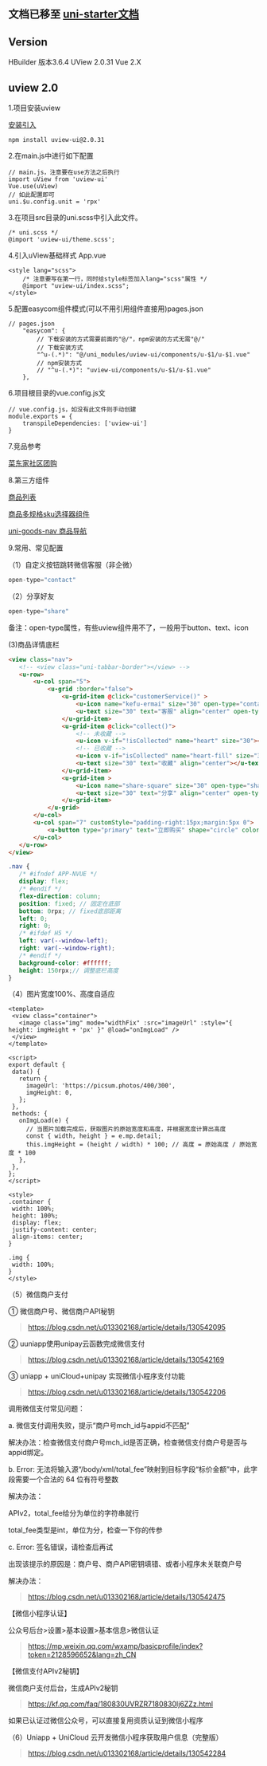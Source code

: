 <h2>
文档已移至 <a href="https://uniapp.dcloud.io/uniCloud/uni-starter.html" target="_blank">uni-starter文档</a>
</h2>

## Version

HBuilder 版本3.6.4
UView 2.0.31
Vue 2.X

## uview 2.0

1.项目安装uview

[安装引入](https://www.uviewui.com/components/install.html)
```
npm install uview-ui@2.0.31
```

2.在main.js中进行如下配置

```
// main.js，注意要在use方法之后执行
import uView from 'uview-ui'
Vue.use(uView)
// 如此配置即可
uni.$u.config.unit = 'rpx'
```

3.在项目src目录的uni.scss中引入此文件。
```
/* uni.scss */
@import 'uview-ui/theme.scss';
```

4.引入uView基础样式 App.vue
```
<style lang="scss">
	/* 注意要写在第一行，同时给style标签加入lang="scss"属性 */
	@import "uview-ui/index.scss";
</style>
```

5.配置easycom组件模式(可以不用引用组件直接用)pages.json

```
// pages.json
	"easycom": {
		// 下载安装的方式需要前面的"@/"，npm安装的方式无需"@/"
		// 下载安装方式
		"^u-(.*)": "@/uni_modules/uview-ui/components/u-$1/u-$1.vue"
		// npm安装方式
		// "^u-(.*)": "uview-ui/components/u-$1/u-$1.vue"
	},
```


6.项目根目录的vue.config.js文
```
// vue.config.js，如没有此文件则手动创建
module.exports = {
    transpileDependencies: ['uview-ui']
}
```



7.竞品参考

[菜东家社区团购](https://www.kancloud.cn/caidj/caidongjiashequtuangoucaozuoxitong/2140652)


8.第三方组件

[商品列表](https://ext.dcloud.net.cn/plugin?id=45)

[商品多规格sku选择器组件](https://ext.dcloud.net.cn/plugin?id=2848)

[uni-goods-nav 商品导航](https://ext.dcloud.net.cn/plugin?id=865)

[]()


9.常用、常见配置

（1）自定义按钮跳转微信客服（非企微）
```javascript
open-type="contact"
```


（2）分享好友
```javascript
open-type="share"
```

备注：open-type属性，有些uview组件用不了，一般用于button、text、icon


 (3)商品详情底栏
 ```html
 <view class="nav">
 	<!-- <view class="uni-tabbar-border"></view> -->
 	<u-row>
 		<u-col span="5">
 			<u-grid :border="false">
 				<u-grid-item @click="customerService()" >
 					<u-icon name="kefu-ermai" size="30" open-type="contact"></u-icon>
 					<u-text size="30" text="客服" align="center" open-type="contact"></u-text>
 				</u-grid-item>
 				<u-grid-item @click="collect()">
 					<!-- 未收藏 -->
 					<u-icon v-if="!isCollected" name="heart" size="30"></u-icon>
 					<!-- 已收藏 -->
 					<u-icon v-if="isCollected" name="heart-fill" size="30"></u-icon>
 					<u-text size="30" text="收藏" align="center"></u-text>
 				</u-grid-item>
 				<u-grid-item >
 					<u-icon name="share-square" size="30" open-type="share"></u-icon>
 					<u-text size="30" text="分享" align="center" open-type="share"></u-text>
 				</u-grid-item>
 			</u-grid>
 		</u-col>
 		<u-col span="7" customStyle="padding-right:15px;margin:5px 0">
 			<u-button type="primary" text="立即购买" shape="circle" color="#e1251b"></u-button>
 		</u-col>
 	</u-row>
 </view>
 ```
 ```scss
 .nav {
 	/* #ifndef APP-NVUE */
 	display: flex;
 	/* #endif */
 	flex-direction: column;
 	position: fixed; // 固定在底部
 	bottom: 0rpx; // fixed底部距离
 	left: 0;
 	right: 0;
 	/* #ifdef H5 */
 	left: var(--window-left);
 	right: var(--window-right);
 	/* #endif */
 	background-color: #ffffff;
 	height: 150rpx;// 调整底栏高度
 }
 ```

 （4）图片宽度100%、高度自适应

 ```vue
 <template>
  <view class="container">
    <image class="img" mode="widthFix" :src="imageUrl" :style="{ height: imgHeight + 'px' }" @load="onImgLoad" />
  </view>
</template>

<script>
export default {
  data() {
    return {
      imageUrl: 'https://picsum.photos/400/300',
      imgHeight: 0,
    };
  },
  methods: {
    onImgLoad(e) {
      // 当图片加载完成后，获取图片的原始宽度和高度，并根据宽度计算出高度
      const { width, height } = e.mp.detail;
      this.imgHeight = (height / width) * 100; // 高度 = 原始高度 / 原始宽度 * 100
    },
  },
};
</script>

<style>
.container {
  width: 100%;
  height: 100%;
  display: flex;
  justify-content: center;
  align-items: center;
}

.img {
  width: 100%;
}
</style>
 ```


 （5）微信商户支付


① 微信商户号、微信商户API秘钥

>https://blog.csdn.net/u013302168/article/details/130542095

② uuniapp使用unipay云函数完成微信支付

>https://blog.csdn.net/u013302168/article/details/130542169


③ uniapp + uniCloud+unipay 实现微信小程序支付功能
>https://blog.csdn.net/u013302168/article/details/130542206



调用微信支付常见问题：

a. 微信支付调用失败，提示“商户号mch_id与appid不匹配”

解决办法：检查微信支付商户号mch_id是否正确，检查微信支付商户号是否与appid绑定。

b. Error: 无法将输入源“/body/xml/total_fee”映射到目标字段“标价金额”中，此字段需要一个合法的 64 位有符号整数

解决办法：


APIv2，total_fee给分为单位的字符串就行

total_fee类型是int，单位为分，检查一下你的传参

c. Error: 签名错误，请检查后再试

出现该提示的原因是：商户号、商户API密钥填错、或者小程序未关联商户号

解决办法：

>https://blog.csdn.net/u013302168/article/details/130542475


【微信小程序认证】

公众号后台>设置>基本设置>基本信息>微信认证

>https://mp.weixin.qq.com/wxamp/basicprofile/index?token=2128596652&lang=zh_CN

【微信支付APIv2秘钥】

微信商户支付后台，生成APIv2秘钥

>https://kf.qq.com/faq/180830UVRZR7180830Ij6ZZz.html

如果已认证过微信公众号，可以直接复用资质认证到微信小程序


（6）Uniapp + UniCloud 云开发微信小程序获取用户信息（完整版）

>https://blog.csdn.net/u013302168/article/details/130542284